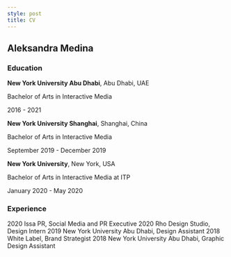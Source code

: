 ```yaml
---
style: post
title: CV
---
```


## Aleksandra Medina

### Education

**New York University Abu Dhabi**, Abu Dhabi, UAE

Bachelor of Arts in Interactive Media

2016 - 2021



**New York University Shanghai**, Shanghai, China

Bachelor of Arts in Interactive Media

September 2019 - December 2019



**New York University**, New York, USA

Bachelor of Arts in Interactive Media at ITP

January 2020 - May 2020



### Experience

2020   Issa PR, Social Media and PR Executive
2020   Rho Design Studio, Design Intern
2019   New York University Abu Dhabi, Design Assistant
2018   White Label, Brand Strategist
2018   New York University Abu Dhabi, Graphic Design Assistant
